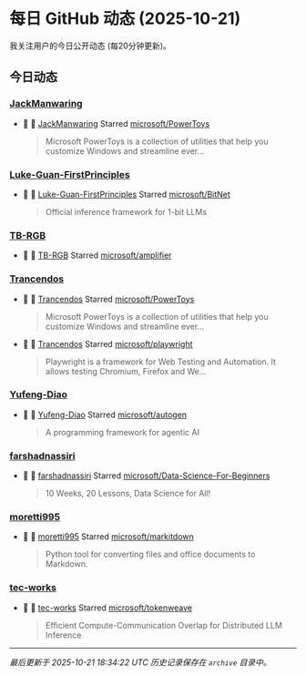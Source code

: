 # 每日 GitHub 动态 (2025-10-21)

我关注用户的今日公开动态 (每20分钟更新)。

## 今日动态

### [JackManwaring](https://github.com/JackManwaring)
- 🌟 👤 [JackManwaring](https://github.com/JackManwaring) Starred [microsoft/PowerToys](https://github.com/microsoft/PowerToys)
  > Microsoft PowerToys is a collection of utilities that help you customize Windows and streamline ever...

### [Luke-Guan-FirstPrinciples](https://github.com/Luke-Guan-FirstPrinciples)
- 🌟 👤 [Luke-Guan-FirstPrinciples](https://github.com/Luke-Guan-FirstPrinciples) Starred [microsoft/BitNet](https://github.com/microsoft/BitNet)
  > Official inference framework for 1-bit LLMs

### [TB-RGB](https://github.com/TB-RGB)
- 🌟 👤 [TB-RGB](https://github.com/TB-RGB) Starred [microsoft/amplifier](https://github.com/microsoft/amplifier)

### [Trancendos](https://github.com/Trancendos)
- 🌟 👤 [Trancendos](https://github.com/Trancendos) Starred [microsoft/PowerToys](https://github.com/microsoft/PowerToys)
  > Microsoft PowerToys is a collection of utilities that help you customize Windows and streamline ever...
- 🌟 👤 [Trancendos](https://github.com/Trancendos) Starred [microsoft/playwright](https://github.com/microsoft/playwright)
  > Playwright is a framework for Web Testing and Automation. It allows testing Chromium, Firefox and We...

### [Yufeng-Diao](https://github.com/Yufeng-Diao)
- 🌟 👤 [Yufeng-Diao](https://github.com/Yufeng-Diao) Starred [microsoft/autogen](https://github.com/microsoft/autogen)
  > A programming framework for agentic AI

### [farshadnassiri](https://github.com/farshadnassiri)
- 🌟 👤 [farshadnassiri](https://github.com/farshadnassiri) Starred [microsoft/Data-Science-For-Beginners](https://github.com/microsoft/Data-Science-For-Beginners)
  > 10 Weeks, 20 Lessons, Data Science for All!

### [moretti995](https://github.com/moretti995)
- 🌟 👤 [moretti995](https://github.com/moretti995) Starred [microsoft/markitdown](https://github.com/microsoft/markitdown)
  > Python tool for converting files and office documents to Markdown.

### [tec-works](https://github.com/tec-works)
- 🌟 👤 [tec-works](https://github.com/tec-works) Starred [microsoft/tokenweave](https://github.com/microsoft/tokenweave)
  > Efficient Compute-Communication Overlap for Distributed LLM Inference


---
*最后更新于 2025-10-21 18:34:22 UTC*
*历史记录保存在 `archive` 目录中。*
